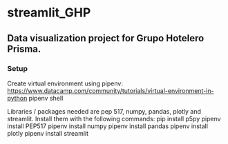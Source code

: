 # streamlit_GHP

## Data visualization project for Grupo Hotelero Prisma.

### Setup

Create virtual environment using pipenv: https://www.datacamp.com/community/tutorials/virtual-environment-in-python
pipenv shell

Libraries / packages needed are pep 517, numpy, pandas, plotly and streamlit. Install them with the following commands:
pip install p5py
pipenv install PEP517
pipenv install numpy
pipenv install pandas
pipenv install plotly
pipenv install streamlit